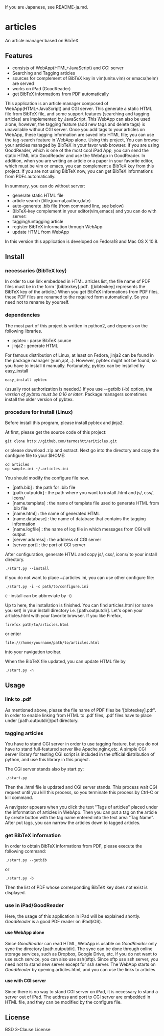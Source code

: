 If you are Japanese, see README-ja.md.

# articles

An article manager based on BibTeX

## Features
+ consists of WebApp(HTML+JavaScript) and CGI server
+ Searching and Tagging articles
+ sources for complement of BibTeX key in vim(unite.vim) or emacs(helm) are served
+ works on iPad (GoodReader)
+ get BibTeX informations from PDF automatically

This application is an article manager composed of WebApp(HTML+JavaScript) and CGI server.
This generate a static HTML file from BibTeX file,
and some support features (searching and tagging articles) are implemented by JavaScript.
This WebApp can also be used alone, however,
the tagging feature (add new tags and delete tags) is unavailable without CGI server.
Once you add tags to your articles on WebApp, 
these tagging information are saved into HTML file;
you can use the tag-search feature in WebApp alone.
Using this project,
You can browse your articles managed by BibTeX in your favor web browser.
If you are using GoodReader, which is one of the most cool iPad App,
you can send the static HTML into GoodReader and use the WebApp in GoodReader.
In addition, when you are writing an article or a paper in your favorite editor,
which must be vim or emacs,
you can complement a BibTeX key from this project.
If you are not using BibTeX now,
you can get BibTeX informations from PDFs automatically.

In summary, you can do without server:
+ generate static HTML file
+ article search (title,journal,author,date)
+ auto-generate .bib file (from command line, see below)
+ BibTeX-key complement in your editor(vim,emacs)
and you can do with server:
+ tagging/untagging article
+ register BibTeX information through WebApp
+ update HTML from WebApp

In this version this application is developed on Fedora18 and Mac OS X 10.8.

## Install

### necessaries (BibTeX key)
In order to use link embedded in HTML articles list,
the file name of PDF files must be in the form '[bibtexkey].pdf'.
([bibtexkey] represents the BibTeX key of the article.)
When you get BibTeX informations from PDF files,
these PDF files are renamed to the required form automatically.
So you need not to rename by yourself.

### dependencies
The most part of this project is written in python2,
and depends on the following libraries.
* pybtex : parse BibTeX source
* jinja2 : generate HTML

For famous distribution of Linux, at least on Fedora,
jinja2 can be found in the package manager (yum,apt,..).
However, pybtex might not be found, so you have to install it manually.
Fortunately, pybtex can be installed by easy\_install
```shell
easy_install pybtex
```
(usually root authorization is needed.)
If you use --getbib (-b) option,
*the version of pybtex must be 0.16 or later*.
Package managers sometimes install the older version of pybtex.

### procedure for install (Linux)

Before install this program, please install pybtex and jinja2.

At first, please get the source code of this project:
```shell
git clone http://github.com/termoshtt/ariticles.git
```
or please download .zip and extract.
Next go into the directory and copy the configure file to your $HOME:
```shell
cd articles
cp sample.ini ~/.articles.ini
```
You should modify the configure file now.
* [path.bib]        : the path for .bib file
* [path.outputdir]  : the path where you want to install .html and js/, css/, icons/
* [name.template]   : the name of template file used to generate HTML from .bib file
* [name.html]       : the name of generated HTML
* [name.database]   : the name of database that contains the tagging information
* [name.logfile]    : the name of log file in which messages from CGI will output
* [server.address]  : the address of CGI server
* [server.port]     : the port of CGI server

After configuration, generate HTML and copy js/, css/, icons/ to your install directory.
```shell
./start.py --install
```
if you do not want to place ~/.articles.ini, you can use other configure file:
```shell
./start.py -i -c path/to/configure.ini
```
(--install can be abbreviate by -i)

Up to here, the installation is finished.
You can find articles.html (or name you set) in your install directory 
i.e. [path.outputdir].
Let's open your articles.html with your favorite browser.
If you like Firefox,
```shell
firefox path/to/articles.html
```
or enter 
```
file:///home/yourname/path/to/articles.html
```
into your navigation toolbar.

When the BibTeX file updated,
you can update HTML file by
```shell
./start.py -n
```

## Usage

### link to .pdf
As mentioned above, 
please the file name of PDF files be '[bibtexkey].pdf'.
In order to enable linking from HTML to .pdf files,
.pdf files have to place under [path.outputdir]/pdf directory.

### tagging articles
You have to stand CGI server in order to use tagging feature,
but you do not have to stand full-featured server like Apache,nginx,etc.
A simple CGI server library for testing CGI script is included
in the official distribution of python,
and use this library in this project.

The CGI server stands also by start.py:
```shell
./start.py
```
Then the .html file is updated and CGI server stands.
This process wait CGI request until you kill this process,
so you terminate this process by Ctrl-C or kill command.

A navigator appears when you click the text "Tags of articles"
placed under the information of articles in WebApp.
Then you can put a tag on the article
by create button with the tag name entered into the text area "Tag Name".
After put tags, you can narrow the articles down to tagged articles.

### get BibTeX information
In order to obtain BibTeX informations from PDF,
please execute the following command:
```shell
./start.py --getbib
```
or
```shell
./start.py -b
```
Then the list of PDF whose corresponding BibTeX key does not exist is displayed.

### use in iPad/GoodReader
Here, the usage of this application in iPad will be explained shortly.
_GoodReader_ is a good PDF reader on iPad(iOS).

#### use WebApp alone
Since _GoodReader_ can read HTML,
WebApp is usable on _GoodReader_ only sync the directory [path.outputdir].
The sync can be done through online storage services, 
such as Dropbox, Google Drive, etc.
If you do not want to use such service, you can also use ssh(sftp).
Since sftp use ssh server,
you need not to stand new server except for ssh server.
The WebApp starts on _GoodReader_ by opening articles.html,
and you can use the links to articles.

#### use with CGI server
Since there is no way to stand CGI server on iPad,
it is necessary to stand a server out of iPad.
The address and port to CGI server are embedded in HTML file,
and they can be modified by the configure file.

## License
BSD 3-Clause License
